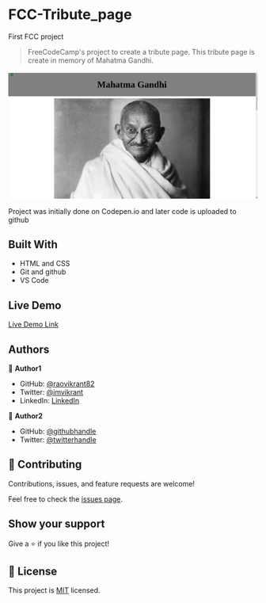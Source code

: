 # FCC-Tribute_page
First FCC project

> FreeCodeCamp's project to create a tribute page. This tribute page is create in memory of Mahatma Gandhi.

![screenshot](./assets/Screenshot.png)

Project was initially done on Codepen.io and later code is uploaded to github

## Built With

- HTML and CSS
- Git and github
- VS Code

## Live Demo

[Live Demo Link](https://raovikrant82.github.io/FCC-Tribute_page/)


## Authors

👤 **Author1**

- GitHub: [@raovikrant82](https://raovikrant82.github.io/FCC-Tribute_page/)
- Twitter: [@imvikrant](https://twitter.com/twitterhandle)
- LinkedIn: [LinkedIn](https://linkedin.com/in/linkedinhandle)

👤 **Author2**

- GitHub: [@githubhandle](https://github.com/githubhandle)
- Twitter: [@twitterhandle](https://twitter.com/Imvikrantrao)

## 🤝 Contributing

Contributions, issues, and feature requests are welcome!

Feel free to check the [issues page](../../issues/).

## Show your support

Give a ⭐️ if you like this project!

## 📝 License

This project is [MIT](./MIT.md) licensed.
